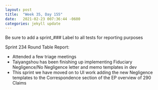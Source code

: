 ```yaml
---
layout: post
title:  "Week 35, Day 155"
date:   2021-02-23 007:36:44 -0600
categories: jekyll update
---
```


Be sure to add a sprint_### Label to all tests for reporting purposes

Sprint 234 Round Table Report:
* Attended a few triage meetings
* Taiyangshou has been finishing up implementing Fiduciary Negligence/No Negligence letter and memo templates in dev
* This sprint we have moved on to UI work adding the new Negligence templates to the Correspondence section of the EP overview of 290 Claims

